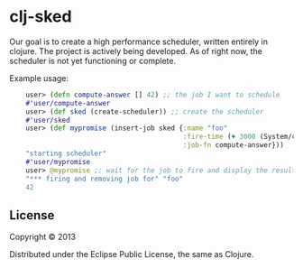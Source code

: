 # clj-sked
Our goal is to create a high performance scheduler, written entirely in clojure.
The project is actively being developed.  As of right now, the scheduler is not yet functioning or complete.

Example usage:
```clojure
    user> (defn compute-answer [] 42) ;; the job I want to schedule
    #'user/compute-answer
    user> (def sked (create-scheduler)) ;; create the scheduler
    #'user/sked
    user> (def mypromise (insert-job sked {:name "foo" 
                                           :fire-time (+ 3000 (System/currentTimeMillis)) 
                                           :job-fn compute-answer}))
    "starting scheduler"
    #'user/mypromise
    user> @mypromise ;; wait for the job to fire and display the result
    "*** firing and removing job for" "foo"
    42
```
## License

Copyright © 2013 

Distributed under the Eclipse Public License, the same as Clojure.

